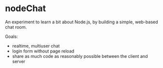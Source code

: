nodeChat
========

An experiment to learn a bit about Node.js, by building a simple, web-based chat room.

Goals:
 * realtime, multiuser chat
 * login form without page reload
 * share as much code as reasonably possible between the client and server
